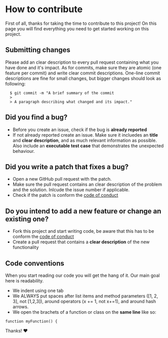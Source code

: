 # How to contribute

First of all, thanks for taking the time to contribute to this project! On this page you will find everything you need to get started working on this project.

## Submitting changes
Please add an clear description to every pull request containing what you have done and it's impact. As for commits, make sure they are atomic (one feature per commit) and write clear commit descriptions. One-line commit descriptions are fine for small changes, but bigger changes should look as following:

```
  $ git commit -m "A brief summary of the commit
  > 
  > A paragraph describing what changed and its impact."
```

## Did you find a bug?
 * Before you create an issue, check if the bug is **already reported**
 * If not already reported create an issue. Make sure it incluedes an **title** and **clear description**, and as much relevant information as possible. Also include an **executable test case** that demonstrates the unexpected behaviour.
 

## Did you write a patch that fixes a bug?
 * Open a new GitHub pull request with the patch.
 * Make sure the pull request contains an clear description of the problem and the solution. Inlcude the issue number if applicable.
 * Check if the patch is conform the [code of conduct](CODE_OF_CONDUCT.md)
 
## Do you intend to add a new feature or change an existing one?
 * Fork this project and start writing code, be aware that this has to be conform the [code of conduct](CODE_OF_CONDUCT.md)
 * Create a pull request that contains a **clear description** of the new functionality
 
## Code conventions
When you start reading our code you will get the hang of it. Our main goal here is readability.

 * We indent using one tab
 * We ALWAYS put spaces after list items and method parameters ([1, 2, 3], not [1,2,3]), around operators (x += 1, not x+=1), and around hash arrows.
 * We open the brachets of a function or class on the **same line** like so:
  ```
  function myFunction() {
  ```
 
Thanks! ❤️
